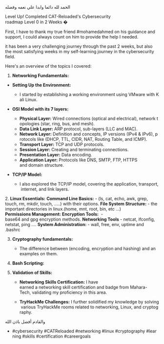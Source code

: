 الحمد لله دائما وابدا علي نعمه وفضله

Level Up! Completed CAT-Reloaded's Cybersecurity roadmap Level 0 in 2 Weeks �

First, I have to thank my true friend #mohamedahmed on his guidance and support, I could always count on him to provide the help I needed.

it has been a very challenging journey through the past 2 weeks, but also the most satisfying weeks in my self-learning journey in the cybersecurity field.

Here's an overview of the topics I covered:

1. **Networking Fundamentals:** 

- **Setting Up the Environment:**
	- I started by establishing a working environment using VMware with Kali Linux.

- **OSI Model with its 7 layers:**
	- **Physical Layer:** Wired connections (optical and electrical), network topologies (star, ring, bus, and mesh).
	- **Data Link Layer:** ARP protocol, sub-layers (LLC and MAC).
	- **Network Layer:** Definition and concepts, IP versions (IPv4 & IPv6), protocols like (DHCP, TTL, CIDR, NAT, Routing Table, and ICMP).
	- **Transport Layer:** TCP and UDP protocols.
	- **Session Layer:** Creating and terminating connections.
	- **Presentation Layer:** Data encoding.
	- **Application Layer:** Protocols like DNS, SMTP, FTP, HTTPS and domain structure.

- **TCP/IP Model:**
	- I also explored the TCP/IP model, covering the application, transport, internet, and link layers.

2. **Linux Essentials:**
	 **Command Line Basics:**
		- (ls, cat, echo, awk, grep, touch, rm, mkdir, touch, .....) with their options.
	 **File System Structure:**
		- the important directories in linux.(home, mnt, root, bin, etc ...)
	 **Permissions Management:**
	 **Encryption Tools:** 
		- base64 and gpg encryption methods.
	 **Networking Tools**
		- netcat, ifconfig, netstat, ping ....
	 **System Administration:**
		- wall, free, env, uptime and .bashrc

3. **Cryptography fundamentals:**
	- The difference between (encoding, encryption and hashing) and an examples on them.

4. **Bash Scripting:** 

5. **Validation of Skills:**

	- **Networking Skills Certification:** I have earned a networking skill certification and badge from Mahara-Tech, validating my proficiency in this area.
    
	- **TryHackMe Challenges:** I further solidified my knowledge by solving various TryHackMe rooms related to networking, Linux, and cryptography.

والقادم أفضل باذن الله

- #cybersecurity #CATReloaded #networking #linux #cryptography #learning #skills #certification #careergoals

